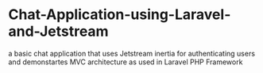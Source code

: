 # Chat-Application-using-Laravel-and-Jetstream
a basic chat application that uses Jetstream inertia for authenticating users and demonstartes MVC architecture as used in Laravel PHP Framework
